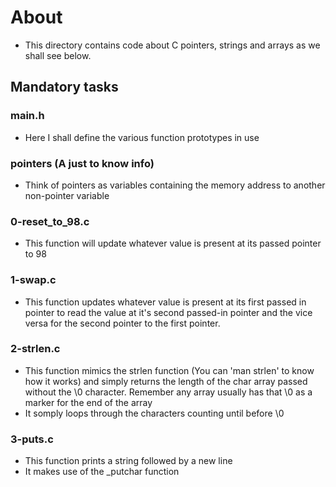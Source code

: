 # About
- This directory contains code about C pointers, strings and arrays as we shall see below.

## Mandatory tasks
### main.h
- Here I shall define the various function prototypes in use

### pointers (A just to know info)
- Think of pointers as variables containing the memory address to another non-pointer variable

### 0-reset_to_98.c
- This function will update whatever value is present at its passed pointer to 98

### 1-swap.c
- This function updates whatever value is present at its first passed in pointer to read the value at it's second passed-in pointer and the vice versa for the second pointer to the first pointer.

### 2-strlen.c
- This function mimics the strlen function (You can 'man strlen' to know how it works) and simply returns the length of the char array passed without the \0 character. Remember any array usually has that \0 as a marker for the end of the array
- It somply loops through the characters counting until before \0

### 3-puts.c
- This function prints a string followed by a new line
- It makes use of the _putchar function